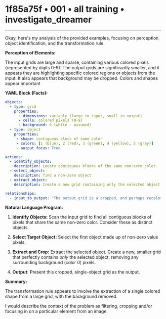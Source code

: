 # 1f85a75f • 001 • all training • investigate_dreamer

---
Okay, here's my analysis of the provided examples, focusing on perception, object identification, and the transformation rule.

**Perception of Elements:**

The input grids are large and sparse, containing various colored pixels (represented by digits 0-9). The output grids are significantly smaller, and it appears they are highlighting specific colored regions or objects from the input. It also appears that background may be dropped. Colors and shapes appear important

**YAML Block (Facts):**



```yaml
objects:
  - type: grid
    properties:
      - dimensions: variable (large in input, small in output)
      - cells: colored pixels (0-9)
      - background: 0 (white - assumed)
  - type: object
    properties:
     - shape: contiguous block of same color
     - colors: [1 (blue), 2 (red), 3 (green), 4 (yellow), 5 (gray)]
     - output_focus: True

actions:
  - identify_objects:
    description: Locate contiguous blocks of the same non-zero color.
  - select_object:
    description: find a non-zero object
  - extract_object:
    description: Create a new grid containing only the selected object.

relationships:
  - input_to_output: "The output grid is a cropped, and perhaps recolored, representation of a *single* contiguous, non-zero colored object within the input grid."
```



**Natural Language Program:**

1.  **Identify Objects:** Scan the input grid to find all contiguous blocks of pixels that share the same non-zero color. Consider these as distinct objects.

2.  **Select Target Object:** Select the first object made up of non-zero value
    pixels.

3.  **Extract and Crop:** Extract the selected object. Create a new, smaller grid that perfectly contains *only* the selected object, removing any surrounding background (color 0) pixels.

4.  **Output:** Present this cropped, single-object grid as the output.

**Summary:**

The transformation rule appears to involve the extraction of a single colored shape from a large grid, with the background removed.

I would describe the context of the problem as filtering, cropping and/or
focusing in on a particular element from an image.

